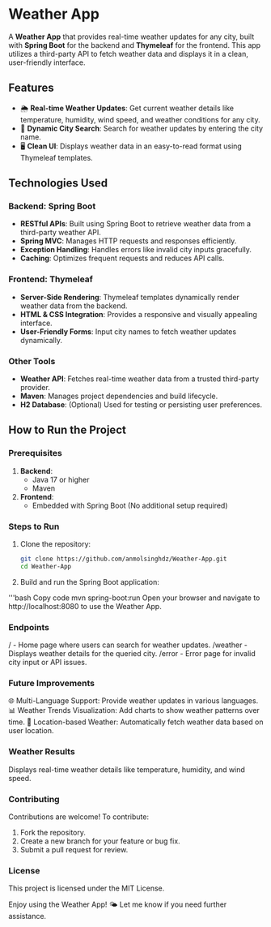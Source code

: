 # Weather App

A **Weather App** that provides real-time weather updates for any city, built with **Spring Boot** for the backend and **Thymeleaf** for the frontend. This app utilizes a third-party API to fetch weather data and displays it in a clean, user-friendly interface.

## Features

- 🌦 **Real-time Weather Updates**: Get current weather details like temperature, humidity, wind speed, and weather conditions for any city.
- 🔎 **Dynamic City Search**: Search for weather updates by entering the city name.
- 🖥 **Clean UI**: Displays weather data in an easy-to-read format using Thymeleaf templates.

## Technologies Used

### Backend: Spring Boot
- **RESTful APIs**: Built using Spring Boot to retrieve weather data from a third-party weather API.
- **Spring MVC**: Manages HTTP requests and responses efficiently.
- **Exception Handling**: Handles errors like invalid city inputs gracefully.
- **Caching**: Optimizes frequent requests and reduces API calls.

### Frontend: Thymeleaf
- **Server-Side Rendering**: Thymeleaf templates dynamically render weather data from the backend.
- **HTML & CSS Integration**: Provides a responsive and visually appealing interface.
- **User-Friendly Forms**: Input city names to fetch weather updates dynamically.

### Other Tools
- **Weather API**: Fetches real-time weather data from a trusted third-party provider.
- **Maven**: Manages project dependencies and build lifecycle.
- **H2 Database**: (Optional) Used for testing or persisting user preferences.

## How to Run the Project

### Prerequisites
1. **Backend**:
   - Java 17 or higher
   - Maven
2. **Frontend**:
   - Embedded with Spring Boot (No additional setup required)

### Steps to Run
1. Clone the repository:
   ```bash
   git clone https://github.com/anmolsinghdz/Weather-App.git
   cd Weather-App
2. Build and run the Spring Boot application:

'''bash
Copy code
mvn spring-boot:run
Open your browser and navigate to http://localhost:8080 to use the Weather App.

### Endpoints
/ - Home page where users can search for weather updates.
/weather - Displays weather details for the queried city.
/error - Error page for invalid city input or API issues.

### Future Improvements
🌐 Multi-Language Support: Provide weather updates in various languages.
📊 Weather Trends Visualization: Add charts to show weather patterns over time.
📍 Location-based Weather: Automatically fetch weather data based on user location.

### Weather Results
Displays real-time weather details like temperature, humidity, and wind speed.

### Contributing
Contributions are welcome! To contribute:

1. Fork the repository.
2. Create a new branch for your feature or bug fix.
3. Submit a pull request for review.


### License
This project is licensed under the MIT License.

Enjoy using the Weather App! 🌤 Let me know if you need further assistance.
